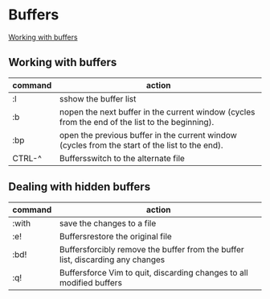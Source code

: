 # Buffers

[Working with buffers](http://vimcasts.org/episodes/working-with-buffers/)

## Working with buffers

| command | action                                                                              |
|---------|----------------------------------------------|
|:l       | sshow the buffer list                                                               |
|:b       | nopen the next buffer in the current window (cycles from the end of the list to the beginning).|
|:bp      | open the previous buffer in the current window (cycles from the start of the list to the end).|
|CTRL-^   | Buffersswitch to the alternate file|

## Dealing with hidden buffers

|command | action|
|--------|--------------|
|:with   | save the changes to a file|
|:e!     | Buffersrestore the original file|
|:bd!    | Buffersforcibly remove the buffer from the buffer list, discarding any changes|
|:q!     | Buffersforce Vim to quit, discarding changes to all modified buffers|
